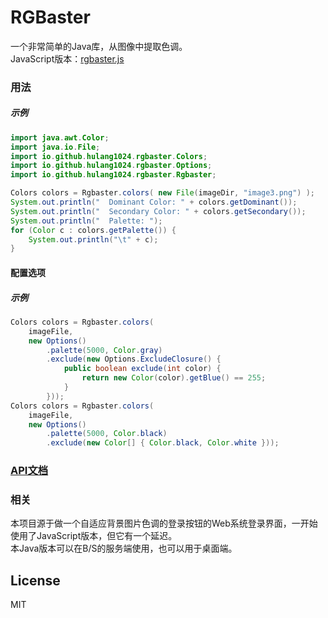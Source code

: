 # RGBaster
一个非常简单的Java库，从图像中提取色调。  
JavaScript版本：[rgbaster.js](https://github.com/briangonzalez/rgbaster.js)  


### 用法
##### 示例
```java
import java.awt.Color;
import java.io.File;
import io.github.hulang1024.rgbaster.Colors;
import io.github.hulang1024.rgbaster.Options;
import io.github.hulang1024.rgbaster.Rgbaster;

Colors colors = Rgbaster.colors( new File(imageDir, "image3.png") );
System.out.println("  Dominant Color: " + colors.getDominant());
System.out.println("  Secondary Color: " + colors.getSecondary());
System.out.println("  Palette: ");
for (Color c : colors.getPalette()) {
    System.out.println("\t" + c);
}
```

#### 配置选项

##### 示例
```java
Colors colors = Rgbaster.colors(
    imageFile,
    new Options()
        .palette(5000, Color.gray)
        .exclude(new Options.ExcludeClosure() {
            public boolean exclude(int color) {
                return new Color(color).getBlue() == 255;
            }
        }));
Colors colors = Rgbaster.colors(
    imageFile,
    new Options()
        .palette(5000, Color.black)
        .exclude(new Color[] { Color.black, Color.white }));
```


### [API文档](https://hulang1024.github.io/rgbaster/doc/index.html)


### 相关
本项目源于做一个自适应背景图片色调的登录按钮的Web系统登录界面，一开始使用了JavaScript版本，但它有一个延迟。  
本Java版本可以在B/S的服务端使用，也可以用于桌面端。


License
-------
MIT
